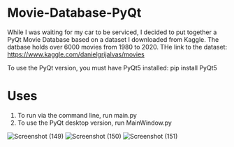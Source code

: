 # Movie-Database-PyQt

While I was waiting for my car to be serviced, I decided to put together a PyQt Movie Database based on a dataset I downloaded from Kaggle. The datbase holds over 6000 movies from 1980 to 2020. THe link to the dataset: https://www.kaggle.com/danielgrijalvas/movies

To use the PyQt version, you must have PyQt5 installed: pip install PyQt5

# Uses
1) To run via the command line, run main.py
2) To use the PyQt desktop version, run MainWindow.py

![Screenshot (149)](https://user-images.githubusercontent.com/43584979/137600962-796cad95-75a0-4226-8247-519ff8a33bec.png)
![Screenshot (150)](https://user-images.githubusercontent.com/43584979/137600965-bbc16a85-43dc-49eb-8cca-0d1d34fe9034.png)
![Screenshot (151)](https://user-images.githubusercontent.com/43584979/137601003-e84da26b-d71b-45c3-8c6d-83901fc3c09c.png)
